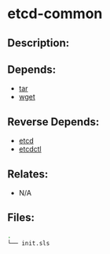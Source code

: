 # etcd-common

## Description:



## Depends:

  -  [tar](/salt/tar)
  -  [wget](/salt/wget)

## Reverse Depends:

  -  [etcd](/salt/etcd)
  -  [etcdctl](/salt/etcdctl)

## Relates:

  -  N/A

## Files:

```bash
.
└── init.sls
```
